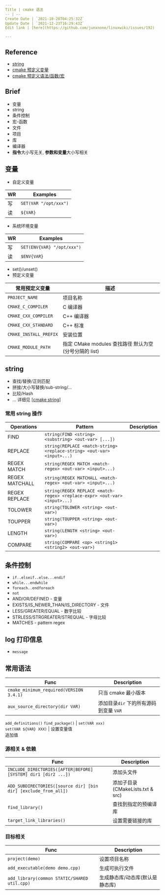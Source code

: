 ```yaml
---
Title | cmake 语法
-- | --
Create Date | `2021-10-28T04:25:32Z`
Update Date | `2021-12-23T16:29:43Z`
Edit link | [here](https://github.com/junxnone/linuxwiki/issues/192)

---
```

## Reference

- [string](https://cmake.org/cmake/help/latest/command/string.html)
- [cmake 预定义变量](https://cmake.org/cmake/help/latest/manual/cmake-variables.7.html)
- [cmake 预定义语法/函数/宏](https://cmake.org/cmake/help/latest/manual/cmake-commands.7.html)

## Brief
- 变量
- string
- 条件控制
- 宏-函数
- 文件
- 项目
- 库
- 编译器
- **指令**大小写无关, **参数和变量**大小写相关

## 变量
- 自定义变量

WR | Examples
-- | --
写 | `SET(VAR "/opt/xxx")`
读 | `${VAR}`

- 系统环境变量

WR | Examples
-- | --
写 | `SET(ENV{VAR} "/opt/xxx")`
读 | `$ENV{VAR}`

- set()/unset()
- 预定义变量


常用预定义变量 | 描述
-- | --
`PROJECT_NAME` | 项目名称
`CMAKE_C_COMPILER` | C 编译器
`CMAKE_CXX_COMPILER` | C++ 编译器
`CMAKE_CXX_STANDARD` | C++ 标准
`CMAKE_INSTALL_PREFIX` | 安装位置
`CMAKE_MODULE_PATH` | 指定 CMake modules 查找路径 默认为空 (分号分隔的 list)


## string
- 查找/替换/正则匹配
- 拼接/大小写替换/sub-string/...
- 比较/Hash
- ... 详细见 [[cmake string](https://cmake.org/cmake/help/latest/command/string.html)]

### 常用 string 操作

Operations | Pattern | Description
-- | -- | --
FIND |  `string(FIND <string> <substring> <out-var> [...])`
REPLACE | `string(REPLACE <match-string> <replace-string> <out-var> <input>...)`
REGEX MATCH | `string(REGEX MATCH <match-regex> <out-var> <input>...)`
REGEX MATCHALL | `string(REGEX MATCHALL <match-regex> <out-var> <input>...)`
REGEX REPLACE | `string(REGEX REPLACE <match-regex> <replace-expr> <out-var> <input>...)`
TOLOWER | `string(TOLOWER <string> <out-var>)`
TOUPPER | `string(TOUPPER <string> <out-var>)`
LENGTH | `string(LENGTH <string> <out-var>)`
COMPARE | `string(COMPARE <op> <string1> <string2> <out-var>)`



## 条件控制
- `if..elseif..else...endif`
- `while...endwhile`
- `foreach..endforeach`
- `not`
- AND/OR/DEFINED - 变量
- EXISTS/IS_NEWER_THAN/IS_DIRECTORY - 文件
- LESS/GREATER/EQUAL - 数字比较
- STRLESS/STRGREATER/STREQUAL - 字母比较
- MATCHES - pattern regex


## log 打印信息
- `message`


## 常用语法

Func | Description
-- | --
`cmake_minimum_required(VERSION 3.4.1)` |  只当 cmake 最小版本
`aux_source_directory(dir VAR)` | 添加目录`dir` 下的所有源码到变量 `VAR`
`add_definitions()`
`find_package()` | 
`set(VAR xxx)`<br>`set(VAR ${VAR} XXX)` | 设置变量值<br>追加值

### 源相关 & 依赖

Func | Description
-- | --
`INCLUDE_DIRECTORIES([AFTER\|BEFORE] [SYSTEM] dir1 [dir2 ...])` | 添加头文件
`ADD_SUBDIRECTORIES([source dir] [bin dir] [exclude_from_all])` | 添加子目录(CMakeLists.txt & src)
`find_library()` | 查找到指定的预编译库
`target_link_libraries()` | 设置需要链接的库


### 目标相关

Func | Description
-- | --
`project(demo)` | 设置项目名称
`add_executable(demo demo.cpp)` | 生成可执行文件
`add_library(common STATIC/SHARED  util.cpp)` | 生成静态库/动态库(默认是静态库)

